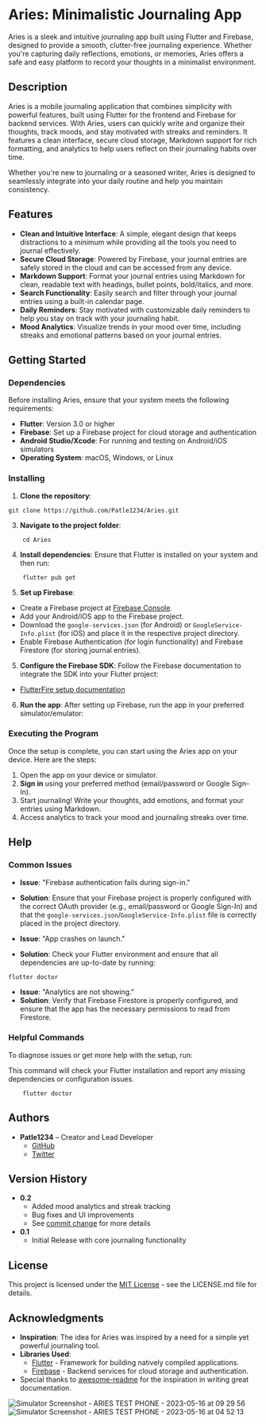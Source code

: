 # Aries: Minimalistic Journaling App

Aries is a sleek and intuitive journaling app built using Flutter and Firebase, designed to provide a smooth, clutter-free journaling experience. Whether you're capturing daily reflections, emotions, or memories, Aries offers a safe and easy platform to record your thoughts in a minimalist environment.

## Description

Aries is a mobile journaling application that combines simplicity with powerful features, built using Flutter for the frontend and Firebase for backend services. With Aries, users can quickly write and organize their thoughts, track moods, and stay motivated with streaks and reminders. It features a clean interface, secure cloud storage, Markdown support for rich formatting, and analytics to help users reflect on their journaling habits over time.

Whether you're new to journaling or a seasoned writer, Aries is designed to seamlessly integrate into your daily routine and help you maintain consistency.

## Features

- **Clean and Intuitive Interface**: A simple, elegant design that keeps distractions to a minimum while providing all the tools you need to journal effectively.
- **Secure Cloud Storage**: Powered by Firebase, your journal entries are safely stored in the cloud and can be accessed from any device.
- **Markdown Support**: Format your journal entries using Markdown for clean, readable text with headings, bullet points, bold/italics, and more.
- **Search Functionality**: Easily search and filter through your journal entries using a built-in calendar page.
- **Daily Reminders**: Stay motivated with customizable daily reminders to help you stay on track with your journaling habit.
- **Mood Analytics**: Visualize trends in your mood over time, including streaks and emotional patterns based on your journal entries.

## Getting Started

### Dependencies

Before installing Aries, ensure that your system meets the following requirements:

- **Flutter**: Version 3.0 or higher
- **Firebase**: Set up a Firebase project for cloud storage and authentication
- **Android Studio/Xcode**: For running and testing on Android/iOS simulators
- **Operating System**: macOS, Windows, or Linux

### Installing

1. **Clone the repository**: 
```
git clone https://github.com/Patle1234/Aries.git
```
3. **Navigate to the project folder**:
```
    cd Aries
  ```

4. **Install dependencies**:
Ensure that Flutter is installed on your system and then run:
```
    flutter pub get
  ```

5. **Set up Firebase**:
- Create a Firebase project at [Firebase Console](https://console.firebase.google.com/).
- Add your Android/iOS app to the Firebase project.
- Download the `google-services.json` (for Android) or `GoogleService-Info.plist` (for iOS) and place it in the respective project directory.
- Enable Firebase Authentication (for login functionality) and Firebase Firestore (for storing journal entries).

5. **Configure the Firebase SDK**:
Follow the Firebase documentation to integrate the SDK into your Flutter project:
- [FlutterFire setup documentation](https://firebase.flutter.dev/docs/overview)

6. **Run the app**:
After setting up Firebase, run the app in your preferred simulator/emulator:


### Executing the Program

Once the setup is complete, you can start using the Aries app on your device. Here are the steps:

1. Open the app on your device or simulator.
2. **Sign in** using your preferred method (email/password or Google Sign-In).
3. Start journaling! Write your thoughts, add emotions, and format your entries using Markdown.
4. Access analytics to track your mood and journaling streaks over time.

## Help

### Common Issues

- **Issue**: "Firebase authentication fails during sign-in."
- **Solution**: Ensure that your Firebase project is properly configured with the correct OAuth provider (e.g., email/password or Google Sign-In) and that the `google-services.json`/`GoogleService-Info.plist` file is correctly placed in the project directory.

- **Issue**: "App crashes on launch."
- **Solution**: Check your Flutter environment and ensure that all dependencies are up-to-date by running:
 ```
 flutter doctor
 ```

- **Issue**: "Analytics are not showing."
- **Solution**: Verify that Firebase Firestore is properly configured, and ensure that the app has the necessary permissions to read from Firestore.

### Helpful Commands

To diagnose issues or get more help with the setup, run:


This command will check your Flutter installation and report any missing dependencies or configuration issues.
```
    flutter doctor
  ```
## Authors

- **Patle1234** – Creator and Lead Developer  
  - [GitHub](https://github.com/Patle1234)  
  - [Twitter](https://twitter.com/Patle1234)

## Version History

- **0.2**
  - Added mood analytics and streak tracking
  - Bug fixes and UI improvements
  - See [commit change](https://github.com/Patle1234/Aries/commits) for more details
- **0.1**
  - Initial Release with core journaling functionality

## License

This project is licensed under the [MIT License](https://opensource.org/licenses/MIT) - see the LICENSE.md file for details.

## Acknowledgments

- **Inspiration**: The idea for Aries was inspired by a need for a simple yet powerful journaling tool.
- **Libraries Used**:
  - [Flutter](https://flutter.dev/) - Framework for building natively compiled applications.
  - [Firebase](https://firebase.google.com/) - Backend services for cloud storage and authentication.
- Special thanks to [awesome-readme](https://github.com/matiassingers/awesome-readme) for the inspiration in writing great documentation.







![Simulator Screenshot - ARIES TEST PHONE - 2023-05-16 at 09 29 56](https://github.com/Patle1234/Aries/assets/63603475/05a3f413-1dc1-4d53-9649-fff6aa8fd8d4)
![Simulator Screenshot - ARIES TEST PHONE - 2023-05-16 at 04 52 13](https://github.com/Patle1234/Aries/assets/63603475/14934a83-be63-4fdb-809d-ea3b5c0bd487)

